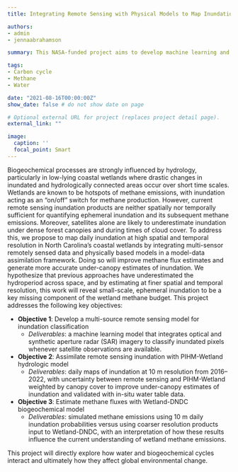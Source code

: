 ```yaml
---
title: Integrating Remote Sensing with Physical Models to Map Inundation and Capture Methane Emissions

authors:
- admin
- jennaabrahamson

summary: This NASA-funded project aims to develop machine learning and data fusion methods to determine how short-term changes in inundation influence methane emissions in a coastal wetland ecosystem and what that might mean in the context of global climate change and carbon cycling. 

tags:
- Carbon cycle
- Methane
- Water

date: "2021-08-16T00:00:00Z"
show_date: false # do not show date on page

# Optional external URL for project (replaces project detail page).
external_link: ""

image:
  caption: ''
  focal_point: Smart
---
```

Biogeochemical processes are strongly influenced by hydrology, particularly in low-lying coastal wetlands where drastic changes in inundated and hydrologically connected areas occur over short time scales. Wetlands are known to be hotspots of methane emissions, with inundation acting as an “on/off” switch for methane production. However, current remote sensing inundation products are neither spatially nor temporally sufficient for quantifying ephemeral inundation and its subsequent methane emissions. Moreover, satellites alone are likely to underestimate inundation under dense forest canopies and during times of cloud cover. To address this, we propose to map daily inundation at high spatial and temporal resolution in North Carolina’s coastal wetlands by integrating multi-sensor remotely sensed data and physically based models in a model-data assimilation framework. Doing so will improve methane flux estimates and generate more accurate under-canopy estimates of inundation. We hypothesize that previous approaches have underestimated the hydroperiod across space, and by estimating at finer spatial and temporal resolution, this work will reveal small-scale, ephemeral inundation to be a key missing component of the wetland methane budget. This project addresses the following key objectives:
* **Objective 1**: Develop a multi-source remote sensing model for inundation classification
  * *Deliverables*: a machine learning model that integrates optical and synthetic aperture radar (SAR) imagery to classify inundated pixels whenever satellite observations are available.
* **Objective 2**: Assimilate remote sensing inundation with PIHM-Wetland hydrologic model
  * *Deliverables*: daily maps of inundation at 10 m resolution from 2016–2022, with
uncertainty between remote sensing and PIHM-Wetland weighted by canopy cover to improve under-canopy estimates of inundation and validated with in-situ water table data.
* **Objective 3**: Estimate methane fluxes with Wetland-DNDC biogeochemical model
  * *Deliverables*: simulated methane emissions using 10 m daily inundation probabilities versus
using coarser resolution products input to Wetland-DNDC, with an interpretation of how these results influence the current understanding of wetland methane emissions.

This project will directly explore how water and biogeochemical cycles interact and ultimately how they affect global environmental change.
